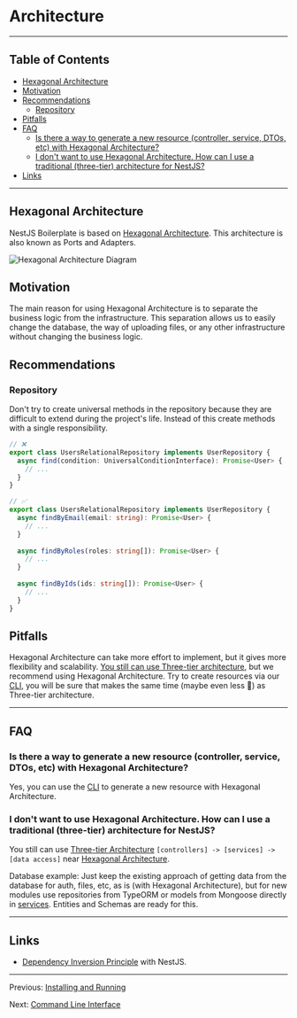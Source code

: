 # Architecture

---

## Table of Contents <!-- omit in toc -->

- [Hexagonal Architecture](#hexagonal-architecture)
- [Motivation](#motivation)
- [Recommendations](#recommendations)
  - [Repository](#repository)
- [Pitfalls](#pitfalls)
- [FAQ](#faq)
  - [Is there a way to generate a new resource (controller, service, DTOs, etc) with Hexagonal Architecture?](#is-there-a-way-to-generate-a-new-resource-controller-service-dtos-etc-with-hexagonal-architecture)
  - [I don't want to use Hexagonal Architecture. How can I use a traditional (three-tier) architecture for NestJS?](#i-dont-want-to-use-hexagonal-architecture-how-can-i-use-a-traditional-three-tier-architecture-for-nestjs)
- [Links](#links)

---

## Hexagonal Architecture

NestJS Boilerplate is based on [Hexagonal Architecture](https://en.wikipedia.org/wiki/Hexagonal_architecture_(software)). This architecture is also known as Ports and Adapters.

![Hexagonal Architecture Diagram](https://github.com/brocoders/nestjs-boilerplate/assets/6001723/6a6a763e-d1c9-43cc-910a-617cda3a71db)

## Motivation

The main reason for using Hexagonal Architecture is to separate the business logic from the infrastructure. This separation allows us to easily change the database, the way of uploading files, or any other infrastructure without changing the business logic.

## Recommendations

### Repository

Don't try to create universal methods in the repository because they are difficult to extend during the project's life. Instead of this create methods with a single responsibility.

```typescript
// ❌
export class UsersRelationalRepository implements UserRepository {
  async find(condition: UniversalConditionInterface): Promise<User> {
    // ...
  }
}

// ✅
export class UsersRelationalRepository implements UserRepository {
  async findByEmail(email: string): Promise<User> {
    // ...
  }
  
  async findByRoles(roles: string[]): Promise<User> {
    // ...
  }
  
  async findByIds(ids: string[]): Promise<User> {
    // ...
  }
}
```

## Pitfalls

Hexagonal Architecture can take more effort to implement, but it gives more flexibility and scalability. [You still can use Three-tier architecture](#i-dont-want-to-use-hexagonal-architecture-how-can-i-use-a-traditional-three-tier-architecture-for-nestjs), but we recommend using Hexagonal Architecture. Try to create resources via our [CLI](cli.md), you will be sure that makes the same time (maybe even less 🤔) as Three-tier architecture.

---

## FAQ

### Is there a way to generate a new resource (controller, service, DTOs, etc) with Hexagonal Architecture?

Yes, you can use the [CLI](cli.md) to generate a new resource with Hexagonal Architecture.

### I don't want to use Hexagonal Architecture. How can I use a traditional (three-tier) architecture for NestJS?

You still can use [Three-tier Architecture](https://en.wikipedia.org/wiki/Multitier_architecture#Three-tier_architecture) `[controllers] -> [services] -> [data access]` near [Hexagonal Architecture](#hexagonal-architecture).

Database example: Just keep the existing approach of getting data from the database for auth, files, etc, as is (with Hexagonal Architecture), but for new modules use repositories from TypeORM or models from Mongoose directly in [services](https://docs.nestjs.com/providers#services). Entities and Schemas are ready for this.

---

## Links

- [Dependency Inversion Principle](https://trilon.io/blog/dependency-inversion-principle) with NestJS.

---

Previous: [Installing and Running](installing-and-running.md)

Next: [Command Line Interface](cli.md)
